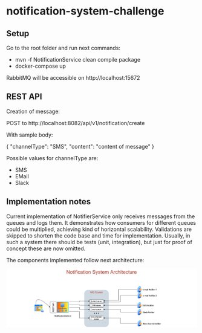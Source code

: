 # notification-system-challenge

## Setup

Go to the root folder and run next commands:
* mvn -f NotificationService clean compile package
* docker-compose up 

RabbitMQ will be accessible on http://localhost:15672

## REST API
Creation of message:

POST to http://localhost:8082/api/v1/notification/create

With sample body:

{
"channelType": "SMS",
"content": "content of message"
}

Possible values for channelType are:
* SMS
* EMail
* Slack

## Implementation notes
Current implementation of NotifierService only receives messages from the queues and logs them.
It demonstrates how consumers for different queues could be multiplied, achieving kind of horizontal scalability.
Validations are skipped to shorten the code base and time for implementation.
Usually, in such a system there should be tests (unit, integration), but just for proof of concept these are now omitted.

The components implemented follow next architecture:

![Diagram](https://github.com/gcholakov/notification-system-challenge/raw/main/Notification%20Diagram.png)